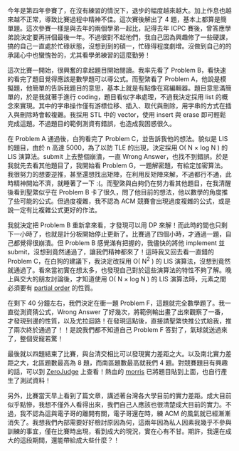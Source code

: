 <!--
[date]: 2012-10-20
[title]: 教育部 101 年度全國電腦軟體設計競賽 (2012 NCPC)
[name]: 2012-ncpc
[tag]:	ACM-ICPC, contest | 競賽, NCPC | 大專盃, LIS | 最長遞增子序列, simulation | 模擬, Euler Circuit | 尤拉迴路, Dynamic Programming | 動態規劃
-->

今年是第四年參賽了，在沒有練習的情況下，退步的幅度越來越大。加上作息也越來越不正常，導致比賽過程中精神不佳。這次賽後解出了 4 題，基本上都算是簡單題。這次參賽一樣是與去年的兩個學弟一起比，記得去年 ICPC 賽後，曾答應學弟說決定要再拼個最後一年。不過很對不起他們，我自己因為興趣修了一些硬課，搞的自己一直處於忙碌狀態，沒想到到的碩一，忙碌得程度劇增。沒做到自己的的承諾心中也蠻愧咎的，尤其看學弟練習的這麼勤勞！


這次比賽一開始，很興奮的拿起題目開始閱讀。我率先看了 Problem B，看快速的看完了題目覺得應該是數學題可以導公式。而聖綮看了 Problem A，他說是模擬題，他簡單的告訴我題目的意思，基本上就是有點像在寫編輯器。題目意思滿簡單的，於是我就著手進行 coding，題目看似字串處理，不過我決定採用 list 的概念來實現。其中的字串操作僅有游標位移、插入、取代與刪除，用字串的方式在插入與刪除時會較複雜。我採用 STL 中的 vector，使用 insert 與 erase 即可輕鬆完成這題。不過題目的範例測資有錯誤，也造成我困惑很久。

在 Problem A 通過後，白狗看完了 Problem C，並告訴我他的想法。貌似是 LIS 的題目，由於 n 高達 5000，為了以防 TLE 的出現，決定採用 O( N × log N ) 的 LIS 演算法。submit 上去整個崩潰，一直 Wrong Answer，也找不到錯誤。於是我就先去看其他題目了，我開始看 Problem G，一題解密題，有給定加密算法。我很努力的想要逆推，甚至還想找出矩陣，在利用反矩陣來解，不過都行不通，此時精神開始不濟，就睡著了一下 :(。而聖綮與白夠仍在努力看其他題目，在我清醒後看到聖綮似乎在 Problem B 卡了很久，問了他目前的想法，他以數學的角度推了些可能的公式。但過度複雜，我不認為 ACM 競賽會出現過度複雜的公式，或是說一定有比複雜公式更好的作法。

我就決定把 Problem B 重新拿來看，才發現可以用 DP 來解！而此時的間也只剩下一小時了，也就是計分板開始停止更新了。比賽過了四個小時，才通過一題，自己都覺得很崩潰。但 Problem B 感覺滿有把握的，我儘快的將他 implement 並 submit，沒想到竟然通過了，讓我們精神都來了！這時我又回去看一直錯的 Problem C，在白狗的建議下，我決定改採用 O( N<sup>2</sup> ) 的 LIS 演算法，沒想到竟然就通過了。看來當初實在想太多，也發現自己對於這些演算法的特性不夠了解。晚上與交大的朋友討論後，才知道使用 O( N × log N ) 的 LIS 演算法時，元素之間必須要有 [partial order][1] 的性質。

在剩下 40 分鐘左右，我們決定在衝一題 Problem F，這題就完全數學題了。我一直從測資猜公式，Wrong Answer 了好幾次，將範例輸出畫了出來觀察了一番，才發現到邊的性質，以及尤拉迴路！在發現這點後，直接請聖綮快推公式給我，推了兩次終於通過了！！是說我們都不知道自己 Problem F 答對了，氣球就送過來了，整個受寵若驚！

最後就以四題結束了比賽，與台清交相比可以發現實力差距之大。以及南北實力差距之大，北區題數最高為 8 題，而南區題數最高就我們 4 題。對競賽題目有興趣的話，可以到 [ZeroJudge][2] 上查看！熱血的 [morris][3] 已將題目貼到上面，也自行產生了測試資料！

另外，比賽當天早上看到了篇文章，講述著台灣各大學目前的實力差距。成大目前似乎點慘，我想不僅外人看得出來，我們自己人應該也很清楚成大目前的實力。不過，我不認為這與電子哥的離開有關，電子哥還在時，練 ACM 的風氣就已經漸漸消失了。我想我們內部需要好好檢討原因為何，這兩年因為私人因素我幾乎不參與訓練的事宜，僅在比賽時出現，看到成大的現況，實在心有不甘。期許，我還在成大的這段期間，還能帶給成大些什麼？！

[1]: http://mathworld.wolfram.com/PartialOrder.html
[2]: http://zerojudge.tw/
[3]: http://mypaper.pchome.com.tw/zerojudge